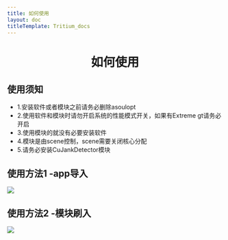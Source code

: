 ```yaml
---
title: 如何使用
layout: doc
titleTemplate: Tritium_docs
---
```

<div align="center">

#  如何使用

</div>



## 使用须知

- 1.安装软件或者模块之前请务必删除asoulopt
- 2.使用软件和模块时请勿开启系统的性能模式开关，如果有Extreme gt请务必开启
- 3.使用模块的就没有必要安装软件
- 4.模块是由scene控制，scene需要关闭核心分配
- 5.请务必安装CuJankDetector模块
 
## 使用方法1 -app导入
![](/img/ResizedImage_2024-02-11_18-52-03_8500.png)

## 使用方法2 -模块刷入

![](/img/ResizedImage_2024-02-11_18-42-00_2162.png)
